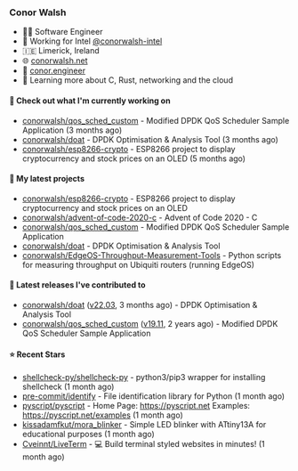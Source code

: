 ### Conor Walsh
- 👷‍♂️ Software Engineer
- 🏢 Working for Intel [@conorwalsh-intel](https://github.com/conorwalsh-intel)
- 🇮🇪 Limerick, Ireland
- 🌐 [conorwalsh.net](https://conorwalsh.net)
- 📙 [conor.engineer](https://conor.engineer)
- 🌱 Learning more about C, Rust, networking and the cloud

#### 🔨 Check out what I'm currently working on

- [conorwalsh/qos_sched_custom](https://github.com/conorwalsh/qos_sched_custom) - Modified DPDK QoS Scheduler Sample Application (3 months ago)
- [conorwalsh/doat](https://github.com/conorwalsh/doat) - DPDK Optimisation &amp; Analysis Tool (3 months ago)
- [conorwalsh/esp8266-crypto](https://github.com/conorwalsh/esp8266-crypto) - ESP8266 project to display cryptocurrency and stock prices on an OLED (5 months ago)

#### 🌱 My latest projects

- [conorwalsh/esp8266-crypto](https://github.com/conorwalsh/esp8266-crypto) - ESP8266 project to display cryptocurrency and stock prices on an OLED
- [conorwalsh/advent-of-code-2020-c](https://github.com/conorwalsh/advent-of-code-2020-c) - Advent of Code 2020 - C
- [conorwalsh/qos_sched_custom](https://github.com/conorwalsh/qos_sched_custom) - Modified DPDK QoS Scheduler Sample Application
- [conorwalsh/doat](https://github.com/conorwalsh/doat) - DPDK Optimisation &amp; Analysis Tool
- [conorwalsh/EdgeOS-Throughput-Measurement-Tools](https://github.com/conorwalsh/EdgeOS-Throughput-Measurement-Tools) - Python scripts for measuring throughput on Ubiquiti routers (running EdgeOS)

#### 🔭 Latest releases I've contributed to

- [conorwalsh/doat](https://github.com/conorwalsh/doat) ([v22.03](https://github.com/conorwalsh/doat/releases/tag/v22.03), 3 months ago) - DPDK Optimisation &amp; Analysis Tool
- [conorwalsh/qos_sched_custom](https://github.com/conorwalsh/qos_sched_custom) ([v19.11](https://github.com/conorwalsh/qos_sched_custom/releases/tag/v19.11), 2 years ago) - Modified DPDK QoS Scheduler Sample Application

#### ⭐ Recent Stars

- [shellcheck-py/shellcheck-py](https://github.com/shellcheck-py/shellcheck-py) - python3/pip3 wrapper for installing shellcheck (1 month ago)
- [pre-commit/identify](https://github.com/pre-commit/identify) - File identification library for Python (1 month ago)
- [pyscript/pyscript](https://github.com/pyscript/pyscript) - Home Page: https://pyscript.net  Examples: https://pyscript.net/examples (1 month ago)
- [kissadamfkut/mora_blinker](https://github.com/kissadamfkut/mora_blinker) - Simple LED blinker with ATtiny13A for educational purposes (1 month ago)
- [Cveinnt/LiveTerm](https://github.com/Cveinnt/LiveTerm) - 💻 Build terminal styled websites in minutes! (1 month ago)
